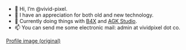 - 👋 Hi, I’m @vivid-pixel.
- 👀 I have an appreciation for both old and new technology.
- 🌱 Currently doing things with [B4X](https://www.b4x.com) and [AGK Studio](https://www.appgamekit.com/studio).
- 📫 You can send me some electronic mail: admin at vividpixel dot co.

[Profile image (original)](https://www.freepik.com/premium-vector/trail-motocross-pixel-art-style_21055512.htm)
